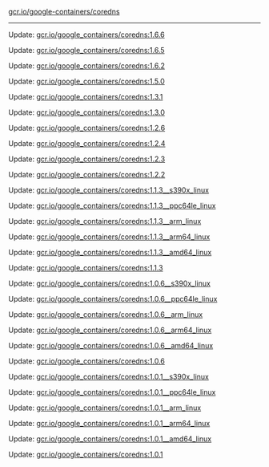 [gcr.io/google-containers/coredns](https://hub.docker.com/r/cruse/coredns/tags/) 

----
Update: [gcr.io/google_containers/coredns:1.6.6](https://hub.docker.com/r/cruse/coredns/tags/)

Update: [gcr.io/google_containers/coredns:1.6.5](https://hub.docker.com/r/cruse/coredns/tags/)

Update: [gcr.io/google_containers/coredns:1.6.2](https://hub.docker.com/r/cruse/coredns/tags/)

Update: [gcr.io/google_containers/coredns:1.5.0](https://hub.docker.com/r/cruse/coredns/tags/)

Update: [gcr.io/google_containers/coredns:1.3.1](https://hub.docker.com/r/cruse/coredns/tags/)

Update: [gcr.io/google_containers/coredns:1.3.0](https://hub.docker.com/r/cruse/coredns/tags/)

Update: [gcr.io/google_containers/coredns:1.2.6](https://hub.docker.com/r/cruse/coredns/tags/)

Update: [gcr.io/google_containers/coredns:1.2.4](https://hub.docker.com/r/cruse/coredns/tags/)

Update: [gcr.io/google_containers/coredns:1.2.3](https://hub.docker.com/r/cruse/coredns/tags/)

Update: [gcr.io/google_containers/coredns:1.2.2](https://hub.docker.com/r/cruse/coredns/tags/)

Update: [gcr.io/google_containers/coredns:1.1.3__s390x_linux](https://hub.docker.com/r/cruse/coredns/tags/)

Update: [gcr.io/google_containers/coredns:1.1.3__ppc64le_linux](https://hub.docker.com/r/cruse/coredns/tags/)

Update: [gcr.io/google_containers/coredns:1.1.3__arm_linux](https://hub.docker.com/r/cruse/coredns/tags/)

Update: [gcr.io/google_containers/coredns:1.1.3__arm64_linux](https://hub.docker.com/r/cruse/coredns/tags/)

Update: [gcr.io/google_containers/coredns:1.1.3__amd64_linux](https://hub.docker.com/r/cruse/coredns/tags/)

Update: [gcr.io/google_containers/coredns:1.1.3](https://hub.docker.com/r/cruse/coredns/tags/)

Update: [gcr.io/google_containers/coredns:1.0.6__s390x_linux](https://hub.docker.com/r/cruse/coredns/tags/)

Update: [gcr.io/google_containers/coredns:1.0.6__ppc64le_linux](https://hub.docker.com/r/cruse/coredns/tags/)

Update: [gcr.io/google_containers/coredns:1.0.6__arm_linux](https://hub.docker.com/r/cruse/coredns/tags/)

Update: [gcr.io/google_containers/coredns:1.0.6__arm64_linux](https://hub.docker.com/r/cruse/coredns/tags/)

Update: [gcr.io/google_containers/coredns:1.0.6__amd64_linux](https://hub.docker.com/r/cruse/coredns/tags/)

Update: [gcr.io/google_containers/coredns:1.0.6](https://hub.docker.com/r/cruse/coredns/tags/)

Update: [gcr.io/google_containers/coredns:1.0.1__s390x_linux](https://hub.docker.com/r/cruse/coredns/tags/)

Update: [gcr.io/google_containers/coredns:1.0.1__ppc64le_linux](https://hub.docker.com/r/cruse/coredns/tags/)

Update: [gcr.io/google_containers/coredns:1.0.1__arm_linux](https://hub.docker.com/r/cruse/coredns/tags/)

Update: [gcr.io/google_containers/coredns:1.0.1__arm64_linux](https://hub.docker.com/r/cruse/coredns/tags/)

Update: [gcr.io/google_containers/coredns:1.0.1__amd64_linux](https://hub.docker.com/r/cruse/coredns/tags/)

Update: [gcr.io/google_containers/coredns:1.0.1](https://hub.docker.com/r/cruse/coredns/tags/)

